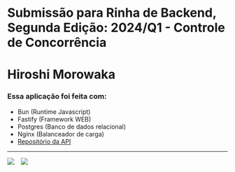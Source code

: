 # Submissão para Rinha de Backend, Segunda Edição: 2024/Q1 - Controle de Concorrência

# Hiroshi Morowaka

### Essa aplicação foi feita com:
- Bun (Runtime Javascript)
- Fastify (Framework WEB)
- Postgres (Banco de dados relacional)
- Nginx (Balanceador de carga)
- [Repositório da API](https://github.com/hiroshimorowaka/rinha-backend-2024)

<hr>
<div style="display: flex; gap: 15px;">
 <a href = "mailto:guilhermecabral1204@gmail.com"><img src="https://img.shields.io/badge/-Gmail-%23333?style=for-the-badge&logo=gmail&logoColor=white" target="_blank"></a>
 <a href = "https://twitter.com/hiroshi_morowak"><img src="https://img.shields.io/badge/Twitter-1DA1F2?style=for-the-badge&logo=twitter&logoColor=white" target="_blank"></a>
 <div>
 
 <hr>